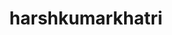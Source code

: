 ---
title: harshkumarkhatri
github: https://github.com/harshkumarkhatri
mode: light
transition: 1s
score: 77.3
archetype:
- Descriptive
---